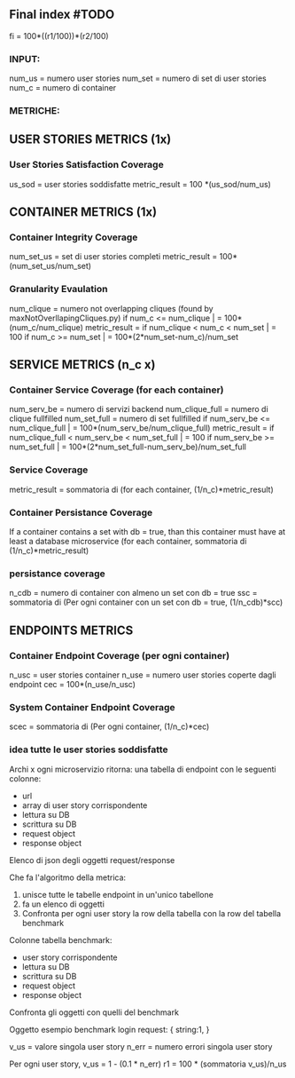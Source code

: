 ## Final index #TODO
fi = 100*((r1/100))*(r2/100)


### INPUT:
num_us = numero user stories
num_set = numero di set di user stories
num_c = numero di container


### METRICHE:

## USER STORIES METRICS (1x)

### User Stories Satisfaction Coverage
us_sod = user stories soddisfatte
metric_result = 100 *(us_sod/num_us)
  
## CONTAINER METRICS (1x)

### Container Integrity Coverage
num_set_us = set di user stories completi
metric_result = 100*(num_set_us/num_set)

### Granularity Evaulation
num_clique = numero not overlapping cliques (found by maxNotOverllapingCliques.py)
                    if num_c <= num_clique             | = 100*(num_c/num_clique)
metric_result =     if num_clique < num_c < num_set    | = 100
                    if num_c >= num_set                | = 100*(2*num_set-num_c)/num_set 
  
## SERVICE METRICS (n_c x)

### Container Service Coverage (for each container)
num_serv_be = numero di servizi backend
num_clique_full = numero di clique fullfilled
num_set_full = numero di set fullfilled
                    if num_serv_be <= num_clique_full                  | = 100*(num_serv_be/num_clique_full)
metric_result =     if num_clique_full < num_serv_be < num_set_full    | = 100
                    if num_serv_be >= num_set_full                     | = 100*(2*num_set_full-num_serv_be)/num_set_full 

### Service Coverage
metric_result = sommatoria di (for each container, (1/n_c)*metric_result)

### Container Persistance Coverage
If a container contains a set with db = true, than this container must have at least a database microservice
(for each container, sommatoria di (1/n_c)*metric_result)

### persistance coverage
n_cdb = numero di container con almeno un set con db = true
ssc = sommatoria di (Per ogni container con un set con db = true, (1/n_cdb)*scc)


## ENDPOINTS METRICS

### Container Endpoint Coverage (per ogni container)
n_usc = user stories container
n_use = numero user stories coperte dagli endpoint
cec = 100*(n_use/n_usc)

### System Container Endpoint Coverage 
scec = sommatoria di (Per ogni container, (1/n_c)*cec)




### idea tutte le user stories soddisfatte

Archi x ogni microservizio ritorna:
una tabella di endpoint con le seguenti colonne:
- url
- array di user story corrispondente
- lettura su DB
- scrittura su DB
- request object
- response object

Elenco di json degli oggetti request/response


Che fa l'algoritmo della metrica:
1) unisce tutte le tabelle endpoint in un'unico tabellone
2) fa un elenco di oggetti
3) Confronta per ogni user story la row della tabella con la row del tabella benchmark

Colonne tabella benchmark:
- user story corrispondente
- lettura su DB
- scrittura su DB
- request object
- response object

Confronta gli oggetti con quelli del benchmark

Oggetto esempio benchmark login request:
{
    string:1,
}

v_us = valore singola user story
n_err = numero errori singola user story

Per ogni user story, v_us = 1 - (0.1 * n_err)
r1 = 100 * (sommatoria v_us)/n_us
